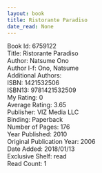 ```yaml
---
layout: book
title: Ristorante Paradiso
date_read: None
---
```


Book Id: 6759122<br />
Title: Ristorante Paradiso<br />
Author: Natsume Ono<br />
Author l-f: Ono, Natsume<br />
Additional Authors: <br />
ISBN: 1421532506<br />
ISBN13: 9781421532509<br />
My Rating: 0<br />
Average Rating: 3.65<br />
Publisher: VIZ Media LLC<br />
Binding: Paperback<br />
Number of Pages: 176<br />
Year Published: 2010<br />
Original Publication Year: 2006<br />
Date Added: 2018/01/13<br />
Exclusive Shelf: read<br />
Read Count: 1<br />

